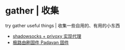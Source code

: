 # gather | 收集
try gather useful things | 收集一些自用的、有用的小东西

- [shadowsocks + privoxy 实现代理](./shadowsocks_privoxy)
- [极路由刷固件 Padavan 固件](./hiwifi_padavan)



